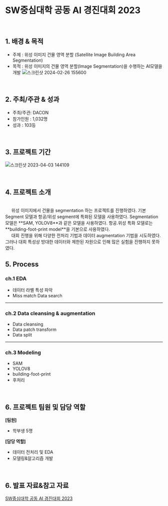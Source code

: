 # SW중심대학 공동 AI 경진대회 2023

<br/>

## 1. 배경 & 목적
 
- 주제 : 위성 이미지 건물 영역 분할 (Satellite Image Building Area Segmentation)
- 목적 : 위성 이미지의 건물 영역 분할(Image Segmentation)을 수행하는 AI모델을 개발
![스크린샷 2024-02-26 155600](https://github.com/yugwangyeol/Competition/assets/72298825/76ce5839-dc17-4c90-90f1-a688cb09d0d5)

<br/>

## 2. 주최/주관 & 성과

- 주최/주관: DACON
- 참가인원 : 1,032명
- 성과 : 103등

<br/>

## 3. 프로젝트 기간

![스크린샷 2023-04-03 144109](https://github.com/yugwangyeol/Competition/assets/72298825/3ebfbfaa-04b9-4b22-ac60-db3021aa74d1)

<br/>

## 4. 프로젝트 소개
 
<br/>
&nbsp;&nbsp;&nbsp;&nbsp; 위성 이미지에서 건물을 segmentation 하는 프로젝트를 진행하였다. 기본 Segment 모델과 항공/위성 segment에 특화된 모델을 사용하였다. Segmentation 모델은 **SAM, YOLOV8**과 같은 모델을 사용하였다. 항공.위성 특화 모델로는 **building-foot-print model**을 기본으로 사용하였다.
<br/>
&nbsp;&nbsp;&nbsp;&nbsp; 대회 진행을 위해 다양한 전처리 기법과 데이터 augmentation 기법을 시도하였다. 그러나 대회 특성상 방대한 데이터와 제한된 자원으로 인해 많은 실험을 진행하지 못하였다.

<br/>

## 5. Process

### ch.1 EDA  

- 데이터 라벨 특성 파악
- Miss match Data search

---

### ch.2 Data cleansing & augmentation  

- Data cleansing
- Data patch transform
- Data split

---

### ch.3 Modeling

- SAM
- YOLOV8
- building-foot-print
- 후처리

<br/>

## 6. 프로젝트 팀원 및 담당 역할

**[팀원]**

- 학부생 5명

**[담당 역할]**

- 데이터 전처리 및 EDA
- 모델링&알고리즘 개발

<br/>

## 6. 발표 자료&참고 자료

[SW중심대학 공동 AI 경진대회 2023](https://dacon.io/competitions/official/236092/overview/description)  
